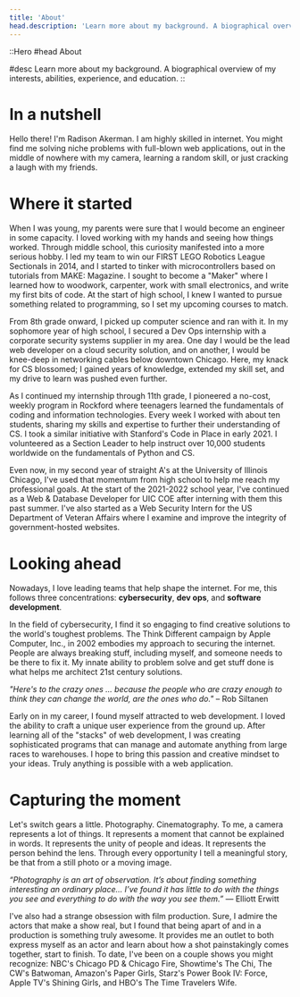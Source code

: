 ```yaml
---
title: 'About'
head.description: 'Learn more about my background. A biographical overview of my interests, abilities, experience, and education.'
---
```


::Hero
#head
About

#desc
Learn more about my background. A biographical overview of my interests, abilities, experience, and education.
::

# In a nutshell

Hello there! I'm Radison Akerman. I am highly skilled in internet. 
You might find me solving niche problems with full-blown web applications, out in the middle of nowhere with my camera, learning a random skill, or just cracking a laugh with my friends.

# Where it started

When I was young, my parents were sure that I would become an engineer in some capacity. 
I loved working with my hands and seeing how things worked. 
Through middle school, this curiosity manifested into a more serious hobby. 
I led my team to win our FIRST LEGO Robotics League Sectionals in 2014, and I started to tinker with microcontrollers based on tutorials from MAKE: Magazine. 
I sought to become a "Maker" where I learned how to woodwork, carpenter, work with small electronics, and write my first bits of code. 
At the start of high school, I knew I wanted to pursue something related to programming, so I set my upcoming courses to match.

From 8th grade onward, I picked up computer science and ran with it. 
In my sophomore year of high school, I secured a Dev Ops internship with a corporate security systems supplier in my area. 
One day I would be the lead web developer on a cloud security solution, and on another, I would be knee-deep in networking cables below downtown Chicago. 
Here, my knack for CS blossomed; I gained years of knowledge, extended my skill set, and my drive to learn was pushed even further.

As I continued my internship through 11th grade, I pioneered a no-cost, weekly program in Rockford where teenagers learned the fundamentals of coding and information technologies. 
Every week I worked with about ten students, sharing my skills and expertise to further their understanding of CS. 
I took a similar initiative with Stanford's Code in Place in early 2021. 
I volunteered as a Section Leader to help instruct over 10,000 students worldwide on the fundamentals of Python and CS.

Even now, in my second year of straight A's at the University of Illinois Chicago, I've used that momentum from high school to help me reach my professional goals. 
At the start of the 2021-2022 school year, I've continued as a Web & Database Developer for UIC COE after interning with them this past summer. 
I've also started as a Web Security Intern for the US Department of Veteran Affairs where I examine and improve the integrity of government-hosted websites.

# Looking ahead

Nowadays, I love leading teams that help shape the internet. 
For me, this follows three concentrations: **cybersecurity**, **dev ops**, and **software development**.

In the field of cybersecurity, I find it so engaging to find creative solutions to the world's toughest problems. 
The Think Different campaign by Apple Computer, Inc., in 2002 embodies my approach to securing the internet. 
People are always breaking stuff, including myself, and someone needs to be there to fix it. 
My innate ability to problem solve and get stuff done is what helps me architect 21st century solutions.

*"Here's to the crazy ones ... because the people who are crazy enough to think they can change the world, are the ones who do."* – Rob Siltanen

Early on in my career, I found myself attracted to web development. 
I loved the ability to craft a unique user experience from the ground up. 
After learning all of the "stacks" of web development, I was creating sophisticated programs that can manage and automate anything from large races to warehouses. 
I hope to bring this passion and creative mindset to your ideas. 
Truly anything is possible with a web application.

# Capturing the moment

Let's switch gears a little. Photography. Cinematography. 
To me, a camera represents a lot of things. 
It represents a moment that cannot be explained in words. 
It represents the unity of people and ideas. 
It represents the person behind the lens. 
Through every opportunity I tell a meaningful story, be that from a still photo or a moving image.

*“Photography is an art of observation. It’s about finding something interesting an ordinary place… I’ve found it has little to do with the things you see and everything to do with the way you see them.”* — Elliott Erwitt

I've also had a strange obsession with film production. 
Sure, I admire the actors that make a show real, but I found that being apart of and in a production is something truly awesome. 
It provides me an outlet to both express myself as an actor and learn about how a shot painstakingly comes together, start to finish. 
To date, I've been on a couple shows you might recognize: NBC's Chicago PD & Chicago Fire, Showtime's The Chi, The CW's Batwoman, Amazon's Paper Girls, Starz's Power Book IV: Force, Apple TV's Shining Girls, and HBO's The Time Travelers Wife.

